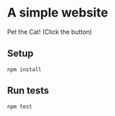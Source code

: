 # A simple website

Pet the Cat! (Click the button)

## Setup

    npm install

## Run tests

    npm test
